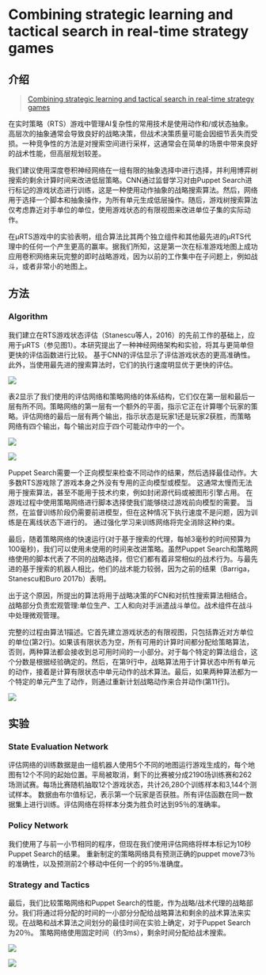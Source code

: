 # Combining strategic learning and tactical search in real-time strategy games

## 介绍

> [Combining strategic learning and tactical search in real-time strategy games](https://arxiv.org/abs/1709.03480)

在实时策略（RTS）游戏中管理AI复杂性的常用技术是使用动作和/或状态抽象。高层次的抽象通常会导致良好的战略决策，但战术决策质量可能会因细节丢失而受损。一种竞争性的方法是对搜索空间进行采样，这通常会在简单的场景中带来良好的战术性能，但高层规划较差。

我们建议使用深度卷积神经网络在一组有限的抽象选择中进行选择，并利用博弈树搜索的剩余计算时间来改进低层策略。CNN通过监督学习对由Puppet Search进行标记的游戏状态进行训练，这是一种使用动作抽象的战略搜索算法。然后，网络用于选择一个脚本和抽象操作，为所有单元生成低层操作。随后，游戏树搜索算法仅考虑靠近对手单位的单位，使用游戏状态的有限视图来改进单位子集的实际动作。

在μRTS游戏中的实验表明，组合算法比其两个独立组件和其他最先进的μRTS代理中的任何一个产生更高的赢率。据我们所知，这是第一次在标准游戏地图上成功应用卷积网络来玩完整的即时战略游戏，因为以前的工作集中在子问题上，例如战斗，或者非常小的地图上。

## 方法

### Algorithm

我们建立在RTS游戏状态评估（Stanescu等人，2016）的先前工作的基础上，应用于μ​​RTS（参见图1）。本研究提出了一种神经网络架构和实验，将其与更简单但更快的评估函数进行比较。 基于CNN的评估显示了评估游戏状态的更高准确性。 此外，当使用最先进的搜索算法时，它们的执行速度明显优于更快的评估。

![](../../.gitbook/assets/image%20%2853%29.png)

表2显示了我们使用的评估网络和策略网络的体系结构，它们仅在第一层和最后一层有所不同。策略网络的第一层有一个额外的平面，指示它正在计算哪个玩家的策略。评估网络的最后一层有两个输出，指示状态是玩家1还是玩家2获胜，而策略网络有四个输出，每个输出对应于四个可能动作中的一个。

![](../../.gitbook/assets/image%20%2819%29.png)

![](../../.gitbook/assets/image%20%28125%29.png)

Puppet Search需要一个正向模型来检查不同动作的结果，然后选择最佳动作。大多数RTS游戏除了游戏本身之外没有专用的正向模型或模型。 这通常太慢而无法用于搜索算法，甚至不能用于技术约束，例如封闭源代码或被图形引擎占用。 在游戏过程中使用策略网络进行脚本选择使我们能够绕过游戏前向模型的需要。 当然，在监督训练阶段仍需要前进模型，但在这种情况下执行速度不是问题，因为训练是在离线状态下进行的。 通过强化学习来训练网络将完全消除这种约束。

最后，随着策略网络的快速运行\(对于基于搜索的代理，每帧3毫秒的时间预算为100毫秒\)，我们可以使用未使用的时间来改进策略。虽然Puppet Search和策略网络使用的脚本代表了不同的战略选择，但它们都有着非常相似的战术行为。与最先进的基于搜索的机器人相比，他们的战术能力较弱，因为之前的结果（Barriga，Stanescu和Buro 2017b）表明。

出于这个原因，所提出的算法将用于战略决策的FCN和对抗性搜索算法相结合。战略部分负责宏观管理:单位生产、工人和向对手派遣战斗单位。战术组件在战斗中处理微观管理。

完整的过程由算法1描述。它首先建立游戏状态的有限视图，只包括靠近对方单位的单位\(第2行\)。如果该有限状态为空，所有可用的计算时间都分配给策略算法，否则，两种算法都会接收到总可用时间的一小部分。对于每个特定的算法组合，这个分数是根据经验确定的。然后，在第9行中，战略算法用于计算状态中所有单元的动作，接着是计算有限状态中单元动作的战术算法。最后，如果两种算法都为一个特定的单元产生了动作，则通过重新计划战略动作来合并动作\(第11行\)。

![](../../.gitbook/assets/image%20%2835%29.png)

## 实验

### State Evaluation Network

评估网络的训练数据是由一组机器人使用5个不同的地图运行游戏生成的，每个地图有12个不同的起始位置。平局被取消，剩下的比赛被分成2190场训练赛和262场测试赛。每场比赛随机抽取12个游戏状态，共计26,280个训练样本和3,144个测试样本。 数据由布尔值标记，表示第一个玩家是否获胜。所有评估函数在同一数据集上进行训练。评估网络在将样本分类为胜负时达到95％的准确率。

### Policy Network

我们使用了与前一小节相同的程序，但现在我们使用评估网络将样本标记为10秒Puppet Search的结果。 重新制定的策略网络具有预测正确的puppet move73％的准确性，以及预测前2个移动中任何一个的95％准确度。

### Strategy and Tactics

最后，我们比较策略网络和Puppet Search的性能，作为战略/战术代理的战略部分。我们将通过将分配的时间的一小部分分配给战略算法和剩余的战术算法来实现。在战略和战术算法之间划分的最佳时间在实验上确定，对于Puppet Search 为20％。 策略网络使用固定时间（约3ms），剩余时间分配给战术搜索。

![](../../.gitbook/assets/image%20%28112%29.png)

![](../../.gitbook/assets/image%20%2893%29.png)









